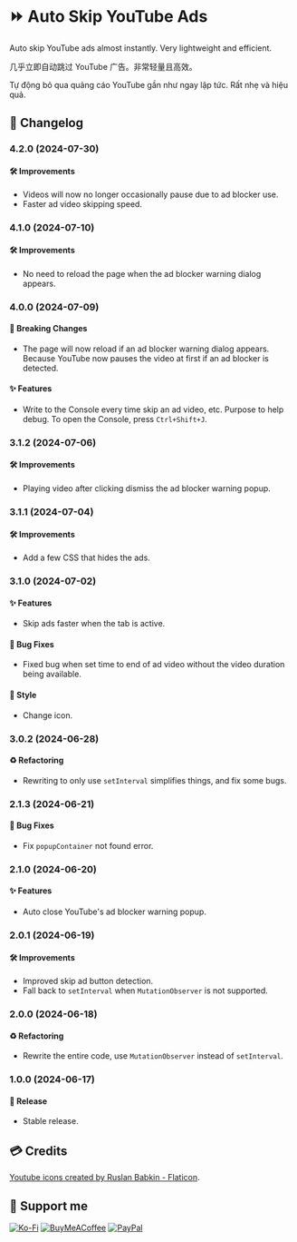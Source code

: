 # ⏩ Auto Skip YouTube Ads

Auto skip YouTube ads almost instantly. Very lightweight and efficient.

几乎立即自动跳过 YouTube 广告。非常轻量且高效。

Tự động bỏ qua quảng cáo YouTube gần như ngay lập tức. Rất nhẹ và hiệu quả.

## 📑 Changelog

### 4.2.0 (2024-07-30)

#### 🛠️ Improvements

- Videos will now no longer occasionally pause due to ad blocker use.
- Faster ad video skipping speed.

### 4.1.0 (2024-07-10)

#### 🛠️ Improvements

- No need to reload the page when the ad blocker warning dialog appears.

### 4.0.0 (2024-07-09)

#### 🚨 Breaking Changes

- The page will now reload if an ad blocker warning dialog appears. Because YouTube now pauses the video at first if an ad blocker is detected.

#### ✨ Features

- Write to the Console every time skip an ad video, etc. Purpose to help debug. To open the Console, press `Ctrl+Shift+J`.

### 3.1.2 (2024-07-06)

#### 🛠️ Improvements

- Playing video after clicking dismiss the ad blocker warning popup.

### 3.1.1 (2024-07-04)

#### 🛠️ Improvements

- Add a few CSS that hides the ads.

### 3.1.0 (2024-07-02)

#### ✨ Features

- Skip ads faster when the tab is active.

#### 🐛 Bug Fixes

- Fixed bug when set time to end of ad video without the video duration being available.

#### 🎨 Style

- Change icon.

### 3.0.2 (2024-06-28)

#### ♻️ Refactoring

- Rewriting to only use `setInterval` simplifies things, and fix some bugs.

### 2.1.3 (2024-06-21)

#### 🐛 Bug Fixes

- Fix `popupContainer` not found error.

### 2.1.0 (2024-06-20)

#### ✨ Features

- Auto close YouTube's ad blocker warning popup.

### 2.0.1 (2024-06-19)

#### 🛠️ Improvements

- Improved skip ad button detection.
- Fall back to `setInterval` when `MutationObserver` is not supported.

### 2.0.0 (2024-06-18)

#### ♻️ Refactoring

- Rewrite the entire code, use `MutationObserver` instead of `setInterval`.

### 1.0.0 (2024-06-17)

#### 🔖 Release

- Stable release.

## 💳 Credits

<a href="https://www.flaticon.com/free-icons/youtube" title="youtube icons">Youtube icons created by Ruslan Babkin - Flaticon</a>.

## 🎁 Support me

[![Ko-Fi](https://img.shields.io/badge/Ko--fi-F16061?style=for-the-badge&logo=ko-fi&logoColor=white)](https://ko-fi.com/tientq64)
[![BuyMeACoffee](https://img.shields.io/badge/Buy%20Me%20a%20Coffee-ffdd00?style=for-the-badge&logo=buy-me-a-coffee&logoColor=black)](https://buymeacoffee.com/tientq64)
[![PayPal](https://img.shields.io/badge/PayPal-00457C?style=for-the-badge&logo=paypal&logoColor=white)](https://paypal.me/tientq64)
